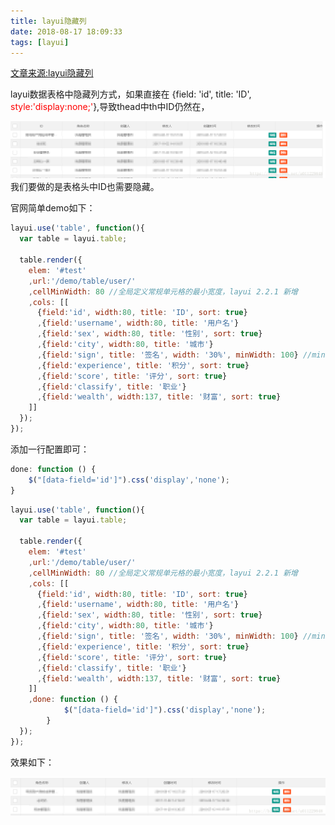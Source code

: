 ```yaml
---
title: layui隐藏列
date: 2018-08-17 18:09:33
tags: [layui]
---
```

[文章来源:layui隐藏列](http://blog.csdn.net//u011229848//article/details/81781542)


layui数据表格中隐藏列方式，如果直接在 {field: 'id', title: 'ID', <font color="red">style:'display:none;'</font>},导致thead中th中ID仍然在，

![image](layui隐藏列/20180817180344707.png)我们要做的是表格头中ID也需要隐藏。
<!--more-->

官网简单demo如下：
```javascript
layui.use('table', function(){
  var table = layui.table;
  
  table.render({
    elem: '#test'
    ,url:'/demo/table/user/'
    ,cellMinWidth: 80 //全局定义常规单元格的最小宽度，layui 2.2.1 新增
    ,cols: [[
      {field:'id', width:80, title: 'ID', sort: true}
      ,{field:'username', width:80, title: '用户名'}
      ,{field:'sex', width:80, title: '性别', sort: true}
      ,{field:'city', width:80, title: '城市'}
      ,{field:'sign', title: '签名', width: '30%', minWidth: 100} //minWidth：局部定义当前单元格的最小宽度，layui 2.2.1 新增
      ,{field:'experience', title: '积分', sort: true}
      ,{field:'score', title: '评分', sort: true}
      ,{field:'classify', title: '职业'}
      ,{field:'wealth', width:137, title: '财富', sort: true}
    ]]
  });
});
```
添加一行配置即可：
```javascript
done: function () { 
    $("[data-field='id']").css('display','none');
}
```

```javascript
layui.use('table', function(){
  var table = layui.table;
  
  table.render({
    elem: '#test'
    ,url:'/demo/table/user/'
    ,cellMinWidth: 80 //全局定义常规单元格的最小宽度，layui 2.2.1 新增
    ,cols: [[
      {field:'id', width:80, title: 'ID', sort: true}
      ,{field:'username', width:80, title: '用户名'}
      ,{field:'sex', width:80, title: '性别', sort: true}
      ,{field:'city', width:80, title: '城市'}
      ,{field:'sign', title: '签名', width: '30%', minWidth: 100} //minWidth：局部定义当前单元格的最小宽度，layui 2.2.1 新增
      ,{field:'experience', title: '积分', sort: true}
      ,{field:'score', title: '评分', sort: true}
      ,{field:'classify', title: '职业'}
      ,{field:'wealth', width:137, title: '财富', sort: true}
    ]]
    ,done: function () {
            $("[data-field='id']").css('display','none');
        }
  });
});
```
效果如下：

![image](layui隐藏列/20180817180803609.png)